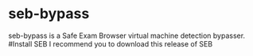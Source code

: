 # seb-bypass

seb-bypass is a Safe Exam Browser virtual machine detection bypasser.
#Install SEB
I recommend you to download this release of SEB 
